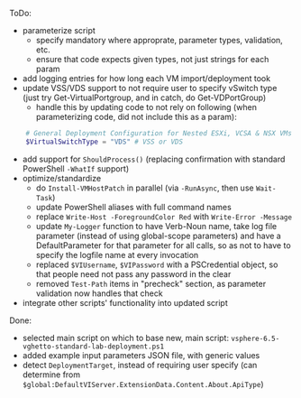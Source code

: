 ToDo:
- parameterize script
	- specify mandatory where approprate, parameter types, validation, etc.
	- ensure that code expects given types, not just strings for each param
- add logging entries for how long each VM import/deployment took
- update VSS/VDS support to not require user to specify vSwitch type (just try Get-VirtualPortgroup, and in catch, do Get-VDPortGroup)
	- handle this by updating code to not rely on following (when parameterizing code, did not include this as a param):
``` PowerShell
	# General Deployment Configuration for Nested ESXi, VCSA & NSX VMs
	$VirtualSwitchType = "VDS" # VSS or VDS
```
- add support for `ShouldProcess()` (replacing confirmation with standard PowerShell `-WhatIf` support)
- optimize/standardize
	- do `Install-VMHostPatch` in parallel (via `-RunAsync`, then use `Wait-Task`)
	- update PowerShell aliases with full command names
	- replace `Write-Host -ForegroundColor Red` with `Write-Error -Message`
	- update `My-Logger` function to have Verb-Noun name, take log file parameter (instead of using global-scope parameters) and have a DefaultParameter for that parameter for all calls, so as not to have to specify the logfile name at every invocation
	- replaced `$VIUsername`, `$VIPassword` with a PSCredential object, so that people need not pass any password in the clear
	- removed `Test-Path` items in "precheck" section, as parameter validation now handles that check
- integrate other scripts' functionality into updated script

Done:
- selected main script on which to base new, main script:  `vsphere-6.5-vghetto-standard-lab-deployment.ps1`
- added example input parameters JSON file, with generic values
- detect `DeploymentTarget`, instead of requiring user specify (can determine from `$global:DefaultVIServer.ExtensionData.Content.About.ApiType`)
